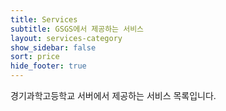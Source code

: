 ```yaml
---
title: Services
subtitle: GSGS에서 제공하는 서비스
layout: services-category
show_sidebar: false
sort: price
hide_footer: true
---
```


경기과학고등학교 서버에서 제공하는 서비스 목록입니다.